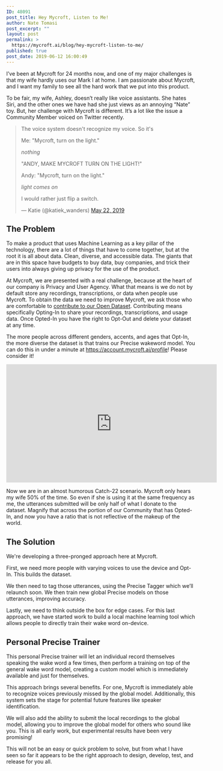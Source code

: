 ```yaml
---
ID: 48091
post_title: Hey Mycroft, Listen to Me!
author: Nate Tomasi
post_excerpt: ""
layout: post
permalink: >
  https://mycroft.ai/blog/hey-mycroft-listen-to-me/
published: true
post_date: 2019-06-12 16:00:49
---
```

I’ve been at Mycroft for 24 months now, and one of my major challenges is that my wife hardly uses our Mark I at home. I am passionate about Mycroft, and I want my family to see all the hard work that we put into this product.

To be fair, my wife, Ashley, doesn’t really like voice assistants. She hates Siri, and the other ones we have had she just views as an annoying “Nate” toy. But, her challenge with Mycroft is different. It’s a lot like the issue a Community Member voiced on Twitter recently.
<blockquote class="twitter-tweet" data-conversation="none" data-lang="en">
<p dir="ltr" lang="en">The voice system doesn't recognize my voice. So it's</p>
Me: "Mycroft, turn on the light."

*nothing*

"ANDY, MAKE MYCROFT TURN ON THE LIGHT!"

Andy: "Mycroft, turn on the light."

*light comes on*

I would rather just flip a switch.

— Katie (@katiek_wanders) <a href="https://twitter.com/katiek_wanders/status/1131261924006612992?ref_src=twsrc%5Etfw">May 22, 2019</a></blockquote>
<script async src="https://platform.twitter.com/widgets.js" charset="utf-8"></script>
<h2>The Problem</h2>
To make a product that uses Machine Learning as a key pillar of the technology, there are a lot of things that have to come together, but at the root it is all about data. Clean, diverse, and accessible data. The giants that are in this space have budgets to buy data, buy companies, and trick their users into always giving up privacy for the use of the product.

At Mycroft, we are presented with a real challenge, because at the heart of our company is Privacy and User Agency. What that means is we do not by default store any recordings, transcriptions, or data when people use Mycroft. To obtain the data we need to improve Mycroft, we ask those who are comfortable to <a href="https://mycroft.ai/blog/privacy-machine-learning-open-data-set-opt-feature/">contribute to our Open Dataset</a>. Contributing means specifically Opting-In to share your recordings, transcriptions, and usage data. Once Opted-In you have the right to Opt-Out and delete your dataset at any time.

The more people across different genders, accents, and ages that Opt-In, the more diverse the dataset is that trains our Precise wakeword model. You can do this in under a minute at https://account.mycroft.ai/profile! Please consider it!

<iframe src="https://www.youtube.com/embed/lnMz8qjdXt8" width="560" height="315" frameborder="0" allowfullscreen="allowfullscreen"></iframe>

Now we are in an almost humorous Catch-22 scenario. Mycroft only hears my wife 50% of the time. So even if she is using it at the same frequency as me, the utterances submitted will be only half of what I donate to the dataset. Magnify that across the portion of our Community that has Opted-In, and now you have a ratio that is not reflective of the makeup of the world.
<h2>The Solution</h2>
We're developing a three-pronged approach here at Mycroft.

First, we need more people with varying voices to use the device and Opt-In. This builds the dataset.

We then need to tag those utterances, using the Precise Tagger which we’ll relaunch soon. We then train new global Precise models on those utterances, improving accuracy.

Lastly, we need to think outside the box for edge cases. For this last approach, we have started work to build a local machine learning tool which allows people to directly train their wake word on-device.
<h2>Personal Precise Trainer</h2>
This personal Precise trainer will let an individual record themselves speaking the wake word a few times, then perform a training on top of the general wake word model, creating a custom model which is immediately available and just for themselves.

This approach brings several benefits. For one, Mycroft is immediately able to recognize voices previously missed by the global model. Additionally, this system sets the stage for potential future features like speaker identification.

We will also add the ability to submit the local recordings to the global model, allowing you to improve the global model for others who sound like you. This is all early work, but experimental results have been very promising!

This will not be an easy or quick problem to solve, but from what I have seen so far it appears to be the right approach to design, develop, test, and release for you all.